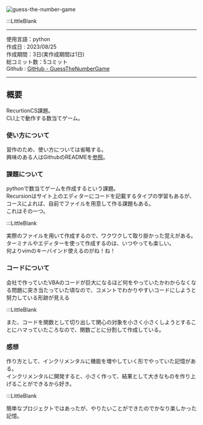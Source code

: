 
![guess-the-number-game](/pages/Products/page/guess-the-number-game/img/guess-the-number-game_t.jpg)    

:::LittleBlank  

---    

使用言語：python    
作成日 : 2023/08/25    
作成期間：3日(実作成期間は1日)    
総コミット数：5コミット    
Github : [GitHub - GuessTheNumberGame](https://github.com/kip2/GuessTheNumberGame_RecursionCS)    

---    

## 概要  

RecurtionCS課題。    
CLI上で動作する数当てゲーム。  

### 使い方について  

習作のため、使い方については省略する。  
興味のある人はGithubのREADMEを[参照](https://github.com/kip2/GuessTheNumberGame_RecursionCS)。  

### 課題について    

pythonで数当てゲームを作成するという課題。    
Recursionはサイト上のエディターにコードを記載するタイプの学習もあるが、コースによれば、自前でファイルを用意して作る課題もある。    
これはその一つ。    

:::LittleBlank  

実際のファイルを用いて作成するので、ワクワクして取り掛かった覚えがある。    
ターミナルやエディターを使って作成するのは、いつやっても楽しい。    
何よりvimのキーバインド使えるのがね！ね！  

### コードについて  

会社で作っていたVBAのコードが巨大になるほど何をやっていたかわからなくなる問題に突き当たっていた頃なので、コメントでわかりやすいコードにしようと努力している形跡が見える    

:::LittleBlank    

また、コードを関数として切り出して関心の対象を小さく小さくしようとすることにハマっていたころなので、関数ごとに分割して作成している。    

### 感想  

作り方として、インクリメンタルに機能を増やしていく形でやっていた記憶がある。  
インクリメンタルに開発すると、小さく作って、結果として大きなものを作り上げることができるから好き。  

:::LittleBlank    

簡単なプロジェクトではあったが、やりたいことができたのでかなり楽しかった記憶。    
